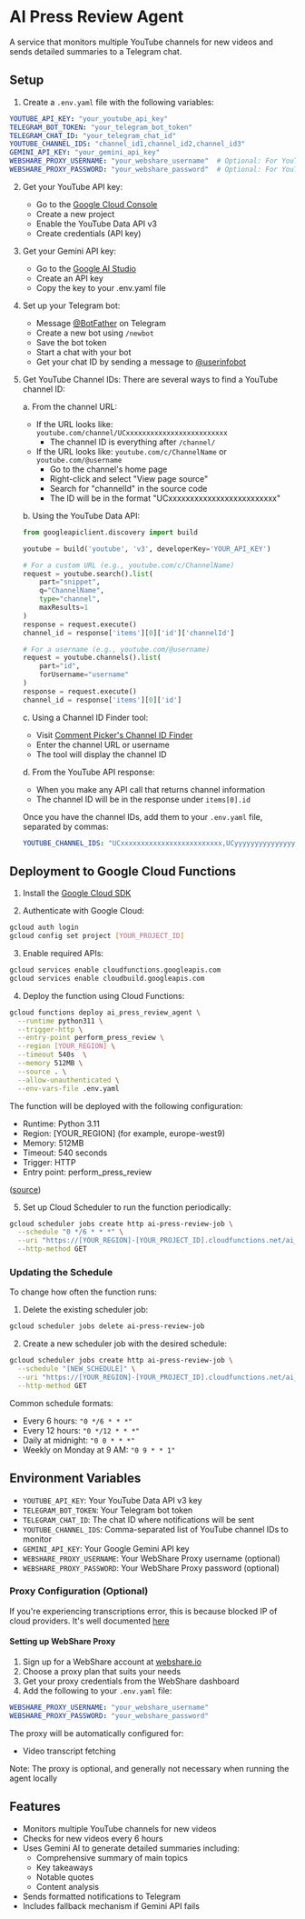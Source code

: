 # AI Press Review Agent

A service that monitors multiple YouTube channels for new videos and sends detailed summaries to a Telegram chat.

## Setup

1. Create a `.env.yaml` file with the following variables:
```yaml
YOUTUBE_API_KEY: "your_youtube_api_key"
TELEGRAM_BOT_TOKEN: "your_telegram_bot_token"
TELEGRAM_CHAT_ID: "your_telegram_chat_id"
YOUTUBE_CHANNEL_IDS: "channel_id1,channel_id2,channel_id3"
GEMINI_API_KEY: "your_gemini_api_key"
WEBSHARE_PROXY_USERNAME: "your_webshare_username"  # Optional: For YouTube API requests
WEBSHARE_PROXY_PASSWORD: "your_webshare_password"  # Optional: For YouTube API requests
```

2. Get your YouTube API key:
   - Go to the [Google Cloud Console](https://console.cloud.google.com/)
   - Create a new project
   - Enable the YouTube Data API v3
   - Create credentials (API key)

3. Get your Gemini API key:
   - Go to the [Google AI Studio](https://makersuite.google.com/app/apikey)
   - Create an API key
   - Copy the key to your .env.yaml file

4. Set up your Telegram bot:
   - Message [@BotFather](https://t.me/botfather) on Telegram
   - Create a new bot using `/newbot`
   - Save the bot token
   - Start a chat with your bot
   - Get your chat ID by sending a message to [@userinfobot](https://t.me/userinfobot)

5. Get YouTube Channel IDs:
   There are several ways to find a YouTube channel ID:

   a. From the channel URL:
      - If the URL looks like: `youtube.com/channel/UCxxxxxxxxxxxxxxxxxxxxxxxxx`
        - The channel ID is everything after `/channel/`
      - If the URL looks like: `youtube.com/c/ChannelName` or `youtube.com/@username`
        - Go to the channel's home page
        - Right-click and select "View page source"
        - Search for "channelId" in the source code
        - The ID will be in the format "UCxxxxxxxxxxxxxxxxxxxxxxxxx"

   b. Using the YouTube Data API:
      ```python
      from googleapiclient.discovery import build
      
      youtube = build('youtube', 'v3', developerKey='YOUR_API_KEY')
      
      # For a custom URL (e.g., youtube.com/c/ChannelName)
      request = youtube.search().list(
          part="snippet",
          q="ChannelName",
          type="channel",
          maxResults=1
      )
      response = request.execute()
      channel_id = response['items'][0]['id']['channelId']
      
      # For a username (e.g., youtube.com/@username)
      request = youtube.channels().list(
          part="id",
          forUsername="username"
      )
      response = request.execute()
      channel_id = response['items'][0]['id']
      ```

   c. Using a Channel ID Finder tool:
      - Visit [Comment Picker's Channel ID Finder](https://commentpicker.com/youtube-channel-id.php)
      - Enter the channel URL or username
      - The tool will display the channel ID

   d. From the YouTube API response:
      - When you make any API call that returns channel information
      - The channel ID will be in the response under `items[0].id`

   Once you have the channel IDs, add them to your `.env.yaml` file, separated by commas:
   ```yaml
   YOUTUBE_CHANNEL_IDS: "UCxxxxxxxxxxxxxxxxxxxxxxxxx,UCyyyyyyyyyyyyyyyyyyyyyyyyy"
   ```

## Deployment to Google Cloud Functions

1. Install the [Google Cloud SDK](https://cloud.google.com/sdk/docs/install)

2. Authenticate with Google Cloud:
```bash
gcloud auth login
gcloud config set project [YOUR_PROJECT_ID]
```

3. Enable required APIs:
```bash
gcloud services enable cloudfunctions.googleapis.com
gcloud services enable cloudbuild.googleapis.com
```

4. Deploy the function using Cloud Functions:
```bash
gcloud functions deploy ai_press_review_agent \
  --runtime python311 \
  --trigger-http \
  --entry-point perform_press_review \
  --region [YOUR_REGION] \
  --timeout 540s  \
  --memory 512MB \
  --source . \
  --allow-unauthenticated \
  --env-vars-file .env.yaml 
```

The function will be deployed with the following configuration:
- Runtime: Python 3.11
- Region: [YOUR_REGION] (for example, europe-west9)
- Memory: 512MB
- Timeout: 540 seconds
- Trigger: HTTP
- Entry point: perform_press_review

([source](https://cloud.google.com/sdk/gcloud/reference/functions/deploy))

5. Set up Cloud Scheduler to run the function periodically:
```bash
gcloud scheduler jobs create http ai-press-review-job \
  --schedule "0 */6 * * *" \
  --uri "https://[YOUR_REGION]-[YOUR_PROJECT_ID].cloudfunctions.net/ai_press_review_agent" \
  --http-method GET
```

### Updating the Schedule

To change how often the function runs:

1. Delete the existing scheduler job:
```bash
gcloud scheduler jobs delete ai-press-review-job
```

2. Create a new scheduler job with the desired schedule:
```bash
gcloud scheduler jobs create http ai-press-review-job \
  --schedule "[NEW_SCHEDULE]" \
  --uri "https://[YOUR_REGION]-[YOUR_PROJECT_ID].cloudfunctions.net/ai_press_review_agent" \
  --http-method GET
```

Common schedule formats:
- Every 6 hours: `"0 */6 * * *"`
- Every 12 hours: `"0 */12 * * *"`
- Daily at midnight: `"0 0 * * *"`
- Weekly on Monday at 9 AM: `"0 9 * * 1"`

## Environment Variables

- `YOUTUBE_API_KEY`: Your YouTube Data API v3 key
- `TELEGRAM_BOT_TOKEN`: Your Telegram bot token
- `TELEGRAM_CHAT_ID`: The chat ID where notifications will be sent
- `YOUTUBE_CHANNEL_IDS`: Comma-separated list of YouTube channel IDs to monitor
- `GEMINI_API_KEY`: Your Google Gemini API key
- `WEBSHARE_PROXY_USERNAME`: Your WebShare Proxy username (optional)
- `WEBSHARE_PROXY_PASSWORD`: Your WebShare Proxy password (optional)

### Proxy Configuration (Optional)

If you're experiencing transcriptions error, this is because blocked IP of cloud providers. It's well documented [here](https://github.com/jdepoix/youtube-transcript-api?tab=readme-ov-file#working-around-ip-bans-requestblocked-or-ipblocked-exception)

#### Setting up WebShare Proxy

1. Sign up for a WebShare account at [webshare.io](https://www.webshare.io/)
2. Choose a proxy plan that suits your needs
3. Get your proxy credentials from the WebShare dashboard
4. Add the following to your `.env.yaml` file:

```yaml
WEBSHARE_PROXY_USERNAME: "your_webshare_username"
WEBSHARE_PROXY_PASSWORD: "your_webshare_password"
```

The proxy will be automatically configured for:
- Video transcript fetching

Note: The proxy is optional, and generally not necessary when running the agent locally

## Features

- Monitors multiple YouTube channels for new videos
- Checks for new videos every 6 hours
- Uses Gemini AI to generate detailed summaries including:
  - Comprehensive summary of main topics
  - Key takeaways
  - Notable quotes
  - Content analysis
- Sends formatted notifications to Telegram
- Includes fallback mechanism if Gemini API fails 